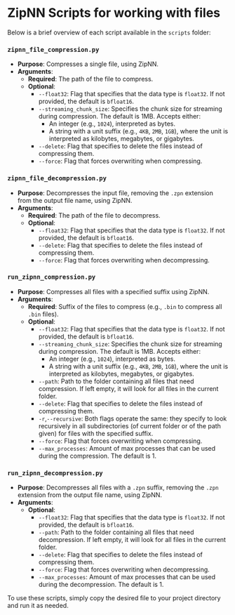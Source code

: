 # ZipNN Scripts for working with files

Below is a brief overview of each script available in the `scripts` folder:

### `zipnn_file_compression.py`

- **Purpose**: Compresses a single file, using ZipNN.
- **Arguments**:
  - **Required**: The path of the file to compress.
  - **Optional**:
    - `--float32`: Flag that specifies that the data type is `float32`. If not provided, the default is `bfloat16`.
    - `--streaming_chunk_size`: Specifies the chunk size for streaming during compression. The default is 1MB. Accepts either:
      - An integer (e.g., `1024`), interpreted as bytes.
      - A string with a unit suffix (e.g., `4KB`, `2MB`, `1GB`), where the unit is interpreted as kilobytes, megabytes, or gigabytes.
    - `--delete`: Flag that specifies to delete the files instead of compressing them.
    - `--force`: Flag that forces overwriting when compressing.
   
### `zipnn_file_decompression.py`

- **Purpose**: Decompresses the input file, removing the `.zpn` extension from the output file name, using ZipNN.
- **Arguments**: 
  - **Required**: The path of the file to decompress.
  - **Optional**:
    - `--float32`: Flag that specifies that the data type is `float32`. If not provided, the default is `bfloat16`.
    - `--delete`: Flag that specifies to delete the files instead of compressing them.
    - `--force`: Flag that forces overwriting when decompressing.

### `run_zipnn_compression.py`

- **Purpose**: Compresses all files with a specified suffix using ZipNN.
- **Arguments**:
  - **Required**: Suffix of the files to compress (e.g., `.bin` to compress all `.bin` files).
  - **Optional**:
    - `--float32`: Flag that specifies that the data type is `float32`. If not provided, the default is `bfloat16`.
    - `--streaming_chunk_size`: Specifies the chunk size for streaming during compression. The default is 1MB. Accepts either:
      - An integer (e.g., `1024`), interpreted as bytes.
      - A string with a unit suffix (e.g., `4KB`, `2MB`, `1GB`), where the unit is interpreted as kilobytes, megabytes, or gigabytes.
    - `--path`: Path to the folder containing all files that need compression. If left empty, it will look for all files in the current folder.
    - `--delete`: Flag that specifies to delete the files instead of compressing them.
    - `-r`,`--recursive`: Both flags operate the same: they specify to look recursively in all subdirectories (of current folder or of the path given) for files with the specified suffix.
    - `--force`: Flag that forces overwriting when compressing.
    - `--max_processes`: Amount of max processes that can be used during the compression. The default is 1.

### `run_zipnn_decompression.py`

- **Purpose**: Decompresses all files with a `.zpn` suffix, removing the `.zpn` extension from the output file name, using ZipNN.
- **Arguments**: 
  - **Optional**:
    - `--float32`: Flag that specifies that the data type is `float32`. If not provided, the default is `bfloat16`.
    - `--path`: Path to the folder containing all files that need decompression. If left empty, it will look for all files in the current folder.
    - `--delete`: Flag that specifies to delete the files instead of compressing them.
    - `--force`: Flag that forces overwriting when decompressing.
    - `--max_processes`: Amount of max processes that can be used during the decompression. The default is 1.

To use these scripts, simply copy the desired file to your project directory and run it as needed.

